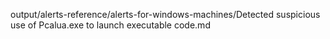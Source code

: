output/alerts-reference/alerts-for-windows-machines/Detected suspicious use of Pcalua.exe to launch executable code.md
